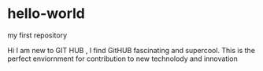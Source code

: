 hello-world
===========

my first repository

Hi I am new to GIT HUB , I find GitHUB fascinating and supercool.
This is the perfect enviornment for contribution to new technolody and innovation 
